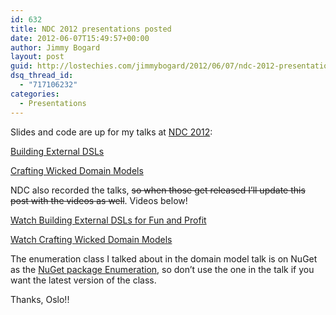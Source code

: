 ```yaml
---
id: 632
title: NDC 2012 presentations posted
date: 2012-06-07T15:49:57+00:00
author: Jimmy Bogard
layout: post
guid: http://lostechies.com/jimmybogard/2012/06/07/ndc-2012-presentations-posted/
dsq_thread_id:
  - "717106232"
categories:
  - Presentations
---
```

Slides and code are up for my talks at [NDC 2012](http://www.ndcoslo.com/):

[Building External DSLs](https://github.com/jbogard/presentations/tree/master/BuildingExternalDSLs)

[Crafting Wicked Domain Models](https://github.com/jbogard/presentations/tree/master/WickedDomainModels)

NDC also recorded the talks, <del>so when those get released I’ll update this post with the videos as well</del>. Videos below!

[Watch Building External DSLs for Fun and Profit](http://vimeo.com/43536489)

[Watch Crafting Wicked Domain Models](http://vimeo.com/43598193)

The enumeration class I talked about in the domain model talk is on NuGet as the [NuGet package Enumeration](http://nuget.org/packages/Enumeration), so don’t use the one in the talk if you want the latest version of the class.

Thanks, Oslo!!